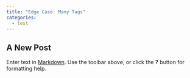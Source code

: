 ```yaml
---
title: "Edge Case: Many Tags"
categories:
  - test
---
```


## A New Post

Enter text in [Markdown](http://daringfireball.net/projects/markdown/). Use the toolbar above, or click the **?** button for formatting help.
